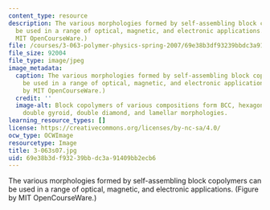 ```yaml
---
content_type: resource
description: The various morphologies formed by self-assembling block copolymers can
  be used in a range of optical, magnetic, and electronic applications. (Figure by
  MIT OpenCourseWare.)
file: /courses/3-063-polymer-physics-spring-2007/69e38b3df93239bbdc3a91409bb2ecb6_3-063s07.jpg
file_size: 92004
file_type: image/jpeg
image_metadata:
  caption: The various morphologies formed by self-assembling block copolymers can
    be used in a range of optical, magnetic, and electronic applications. (Figure
    by MIT OpenCourseWare.)
  credit: ''
  image-alt: Block copolymers of various compositions form BCC, hexagonal cylindrical,
    double gyroid, double diamond, and lamellar morphologies.
learning_resource_types: []
license: https://creativecommons.org/licenses/by-nc-sa/4.0/
ocw_type: OCWImage
resourcetype: Image
title: 3-063s07.jpg
uid: 69e38b3d-f932-39bb-dc3a-91409bb2ecb6
---
```

The various morphologies formed by self-assembling block copolymers can be used in a range of optical, magnetic, and electronic applications. (Figure by MIT OpenCourseWare.)